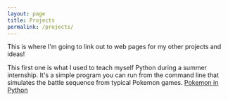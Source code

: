 ```yaml
---
layout: page
title: Projects
permalink: /projects/
---
```


This is where I'm going to link out to web pages for my other projects and ideas!

This first one is what I used to teach myself Python during a summer internship.
It's a simple program you can run from the command line that simulates the
battle sequence from typical Pokemon games.
[Pokemon in Python](https://jbhammon.github.io/Pokemon-In-Python/)
